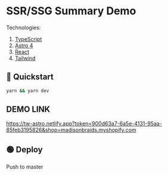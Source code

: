 # SSR/SSG Summary Demo

Technologies:

1. [TypeScript](https://www.typescriptlang.org/)
1. [Astro 4](https://astro.build/)
1. [React](https://react.dev/learn)
1. [Tailwind](https://tailwindcss.com/)

## 🏁 Quickstart

``` bash
yarn && yarn dev
```

## DEMO LINK

https://tw-astro.netlify.app?token=900d63a7-6a5e-4131-95aa-85feb3195826&shop=madisonbraids.myshopify.com

## 🟢 Deploy

Push to master